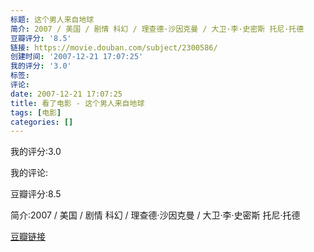 ```yaml
---
标题: 这个男人来自地球
简介: 2007 / 美国 / 剧情 科幻 / 理查德·沙因克曼 / 大卫·李·史密斯 托尼·托德
豆瓣评分: '8.5'
链接: https://movie.douban.com/subject/2300586/
创建时间: '2007-12-21 17:07:25'
我的评分: '3.0'
标签:
评论:
date: 2007-12-21 17:07:25
title: 看了电影 - 这个男人来自地球
tags: [电影]
categories: []
---
```


我的评分:3.0

我的评论:

豆瓣评分:8.5

简介:2007 / 美国 / 剧情 科幻 / 理查德·沙因克曼 / 大卫·李·史密斯 托尼·托德

[豆瓣链接](https://movie.douban.com/subject/2300586/)

